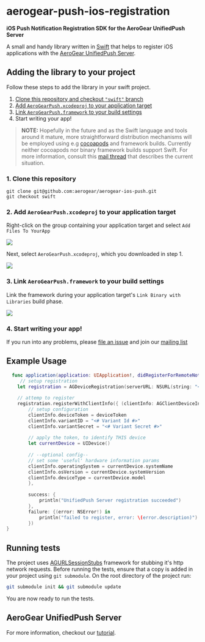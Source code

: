 # aerogear-push-ios-registration

**iOS Push Notification Registration SDK for the AeroGear UnifiedPush Server**

A small and handy library written in [Swift](https://developer.apple.com/swift/) that helps to register iOS applications with the [AeroGear UnifiedPush Server](https://github.com/aerogear/aerogear-unified-push-server).

## Adding the library to your project 

Follow these steps to add the library in your swift project.

1. [Clone this repository and checkout `"swift"` branch](#1-clone-this-repository)
2. [Add `AeroGearPush.xcodeproj` to your application target](#2-add-aerogearpush-xcodeproj-to-your-application-target)
3. [Link `AeroGearPush.framework` to your build settings](#3-link-aerogearpush-framework-to-your-build-settings)
4. Start writing your app!

> **NOTE:** Hopefully in the future and as the Swift language and tools around it mature, more straightforward distribution mechanisms will be employed using e.g [cocoapods](http://cocoapods.org) and framework builds. Currently neither cocoapods nor binary framework builds support Swift. For more information, consult this [mail thread](http://aerogear-dev.1069024.n5.nabble.com/aerogear-dev-Swift-Frameworks-Static-libs-and-Cocoapods-td8456.html) that describes the current situation.

### 1. Clone this repository

```
git clone git@github.com:aerogear/aerogear-ios-push.git
git checkout swift
```

### 2. Add `AeroGearPush.xcodeproj` to your application target

Right-click on the group containing your application target and select `Add Files To YourApp`

![](http://f.cl.ly/items/082h0J2u200h0Q281U15/add-framework.png)

Next, select `AeroGearPush.xcodeproj`, which you downloaded in step 1.

![](http://f.cl.ly/items/1p3X0c153F0y3h3L3f3k/add-framework-selector.png)

### 3. Link `AeroGearPush.framework` to your build settings

Link the framework during your application target's `Link Binary with Libraries` build phase.

![](http://f.cl.ly/items/032r3k0R1G3m3y2G0f09/link-framework.png)

### 4. Start writing your app!

If you run into any problems, please [file an issue](http://issues.jboss.org/browse/AEROGEAR) and join our [mailing list](https://lists.jboss.org/mailman/listinfo/aerogear-dev)

## Example Usage

```swift
  func application(application: UIApplication!, didRegisterForRemoteNotificationsWithDeviceToken deviceToken: NSData!) {
     // setup registration
    let registration = AGDeviceRegistration(serverURL: NSURL(string: "<# URL of the running AeroGear UnifiedPush Server #>"))
    
    // attemp to register
    registration.registerWithClientInfo({ (clientInfo: AGClientDeviceInformation!) in
        // setup configuration
        clientInfo.deviceToken = deviceToken
        clientInfo.variantID = "<# Variant Id #>"
        clientInfo.variantSecret = "<# Variant Secret #>"
        
        // apply the token, to identify THIS device
        let currentDevice = UIDevice()
        
        // --optional config--
        // set some 'useful' hardware information params
        clientInfo.operatingSystem = currentDevice.systemName
        clientInfo.osVersion = currentDevice.systemVersion
        clientInfo.deviceType = currentDevice.model
        },
        
        success: {
            println("UnifiedPush Server registration succeeded")
        },
        failure: {(error: NSError!) in
            println("failed to register, error: \(error.description)")
        })
}
```

## Running tests

The project uses [AGURLSessionStubs](https://github.com/cvasilak/AGURLSessionStubs) framework for stubbing it's http network requests. Before running the tests, ensure that a copy is added in your project using `git submodule`. On the root directory of the project run:

```bash
git submodule init && git submodule update
```

You are now ready to run the tests.

## AeroGear UnifiedPush Server

For more information, checkout our [tutorial](http://aerogear.org/docs/guides/aerogear-push-ios/).
